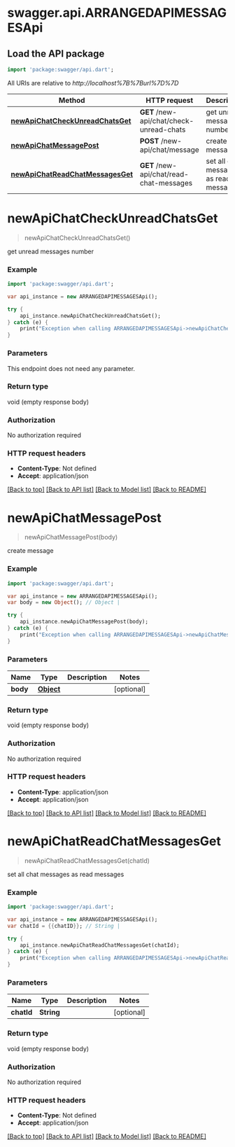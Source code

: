 # swagger.api.ARRANGEDAPIMESSAGESApi

## Load the API package
```dart
import 'package:swagger/api.dart';
```

All URIs are relative to *http://localhost%7B%7Burl%7D%7D*

Method | HTTP request | Description
------------- | ------------- | -------------
[**newApiChatCheckUnreadChatsGet**](ARRANGEDAPIMESSAGESApi.md#newApiChatCheckUnreadChatsGet) | **GET** /new-api/chat/check-unread-chats | get unread messages number
[**newApiChatMessagePost**](ARRANGEDAPIMESSAGESApi.md#newApiChatMessagePost) | **POST** /new-api/chat/message | create message
[**newApiChatReadChatMessagesGet**](ARRANGEDAPIMESSAGESApi.md#newApiChatReadChatMessagesGet) | **GET** /new-api/chat/read-chat-messages | set all chat messages as read messages


# **newApiChatCheckUnreadChatsGet**
> newApiChatCheckUnreadChatsGet()

get unread messages number

### Example 
```dart
import 'package:swagger/api.dart';

var api_instance = new ARRANGEDAPIMESSAGESApi();

try { 
    api_instance.newApiChatCheckUnreadChatsGet();
} catch (e) {
    print("Exception when calling ARRANGEDAPIMESSAGESApi->newApiChatCheckUnreadChatsGet: $e\n");
}
```

### Parameters
This endpoint does not need any parameter.

### Return type

void (empty response body)

### Authorization

No authorization required

### HTTP request headers

 - **Content-Type**: Not defined
 - **Accept**: application/json

[[Back to top]](#) [[Back to API list]](../README.md#documentation-for-api-endpoints) [[Back to Model list]](../README.md#documentation-for-models) [[Back to README]](../README.md)

# **newApiChatMessagePost**
> newApiChatMessagePost(body)

create message

### Example 
```dart
import 'package:swagger/api.dart';

var api_instance = new ARRANGEDAPIMESSAGESApi();
var body = new Object(); // Object | 

try { 
    api_instance.newApiChatMessagePost(body);
} catch (e) {
    print("Exception when calling ARRANGEDAPIMESSAGESApi->newApiChatMessagePost: $e\n");
}
```

### Parameters

Name | Type | Description  | Notes
------------- | ------------- | ------------- | -------------
 **body** | [**Object**](Object.md)|  | [optional] 

### Return type

void (empty response body)

### Authorization

No authorization required

### HTTP request headers

 - **Content-Type**: application/json
 - **Accept**: application/json

[[Back to top]](#) [[Back to API list]](../README.md#documentation-for-api-endpoints) [[Back to Model list]](../README.md#documentation-for-models) [[Back to README]](../README.md)

# **newApiChatReadChatMessagesGet**
> newApiChatReadChatMessagesGet(chatId)

set all chat messages as read messages

### Example 
```dart
import 'package:swagger/api.dart';

var api_instance = new ARRANGEDAPIMESSAGESApi();
var chatId = {{chatID}}; // String | 

try { 
    api_instance.newApiChatReadChatMessagesGet(chatId);
} catch (e) {
    print("Exception when calling ARRANGEDAPIMESSAGESApi->newApiChatReadChatMessagesGet: $e\n");
}
```

### Parameters

Name | Type | Description  | Notes
------------- | ------------- | ------------- | -------------
 **chatId** | **String**|  | [optional] 

### Return type

void (empty response body)

### Authorization

No authorization required

### HTTP request headers

 - **Content-Type**: Not defined
 - **Accept**: application/json

[[Back to top]](#) [[Back to API list]](../README.md#documentation-for-api-endpoints) [[Back to Model list]](../README.md#documentation-for-models) [[Back to README]](../README.md)

